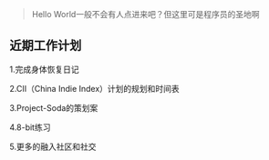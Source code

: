 >Hello World一般不会有人点进来吧？但这里可是程序员的圣地啊

近期工作计划
----
1.完成身体恢复日记

2.CII（China Indie Index）计划的规划和时间表

3.Project-Soda的策划案

4.8-bit练习

5.更多的融入社区和社交

